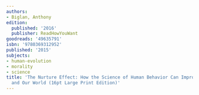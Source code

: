 ```yaml
---
authors:
- Biglan, Anthony
edition:
  published: '2016'
  publisher: ReadHowYouWant
goodreads: '49635791'
isbn: '9780369312952'
published: '2015'
subjects:
- human-evolution
- morality
- science
title: 'The Nurture Effect: How the Science of Human Behavior Can Improve Our Lives
  and Our World (16pt Large Print Edition)'
---
```


